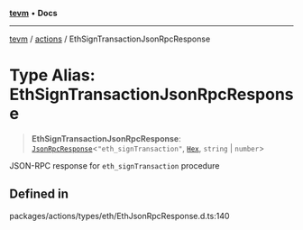 [**tevm**](../../README.md) • **Docs**

***

[tevm](../../modules.md) / [actions](../README.md) / EthSignTransactionJsonRpcResponse

# Type Alias: EthSignTransactionJsonRpcResponse

> **EthSignTransactionJsonRpcResponse**: [`JsonRpcResponse`](../../index/type-aliases/JsonRpcResponse.md)\<`"eth_signTransaction"`, [`Hex`](../../index/type-aliases/Hex.md), `string` \| `number`\>

JSON-RPC response for `eth_signTransaction` procedure

## Defined in

packages/actions/types/eth/EthJsonRpcResponse.d.ts:140
